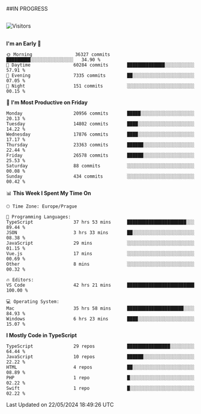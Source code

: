 ##IN PROGRESS
##
![Visitors](https://komarev.com/ghpvc/?username=petrbui&style=for-the-badge&label=Visitors+👀)



##
<!--
[![My GitHub stats](https://github-readme-stats.vercel.app/api?username=petrbui&theme=github_dark)](https://github.com/anuraghazra/github-readme-stats)

[![My wakatime stats](https://github-readme-stats.vercel.app/api/wakatime?username=petrbui&theme=github_dark)](https://github.com/anuraghazra/github-readme-stats)
-->
<!--START_SECTION:waka-->
**I'm an Early 🐤** 

```text
🌞 Morning                36327 commits       █████████░░░░░░░░░░░░░░░░   34.90 % 
🌆 Daytime                60284 commits       ██████████████░░░░░░░░░░░   57.91 % 
🌃 Evening                7335 commits        ██░░░░░░░░░░░░░░░░░░░░░░░   07.05 % 
🌙 Night                  151 commits         ░░░░░░░░░░░░░░░░░░░░░░░░░   00.15 % 
```
📅 **I'm Most Productive on Friday** 

```text
Monday                   20956 commits       █████░░░░░░░░░░░░░░░░░░░░   20.13 % 
Tuesday                  14802 commits       ████░░░░░░░░░░░░░░░░░░░░░   14.22 % 
Wednesday                17876 commits       ████░░░░░░░░░░░░░░░░░░░░░   17.17 % 
Thursday                 23363 commits       ██████░░░░░░░░░░░░░░░░░░░   22.44 % 
Friday                   26578 commits       ██████░░░░░░░░░░░░░░░░░░░   25.53 % 
Saturday                 88 commits          ░░░░░░░░░░░░░░░░░░░░░░░░░   00.08 % 
Sunday                   434 commits         ░░░░░░░░░░░░░░░░░░░░░░░░░   00.42 % 
```


📊 **This Week I Spent My Time On** 

```text
🕑︎ Time Zone: Europe/Prague

💬 Programming Languages: 
TypeScript               37 hrs 53 mins      ██████████████████████░░░   89.44 % 
JSON                     3 hrs 33 mins       ██░░░░░░░░░░░░░░░░░░░░░░░   08.38 % 
JavaScript               29 mins             ░░░░░░░░░░░░░░░░░░░░░░░░░   01.15 % 
Vue.js                   17 mins             ░░░░░░░░░░░░░░░░░░░░░░░░░   00.69 % 
Other                    8 mins              ░░░░░░░░░░░░░░░░░░░░░░░░░   00.32 % 

🔥 Editors: 
VS Code                  42 hrs 21 mins      █████████████████████████   100.00 % 

💻 Operating System: 
Mac                      35 hrs 58 mins      █████████████████████░░░░   84.93 % 
Windows                  6 hrs 23 mins       ████░░░░░░░░░░░░░░░░░░░░░   15.07 % 
```

**I Mostly Code in TypeScript** 

```text
TypeScript               29 repos            ████████████████░░░░░░░░░   64.44 % 
JavaScript               10 repos            ██████░░░░░░░░░░░░░░░░░░░   22.22 % 
HTML                     4 repos             ██░░░░░░░░░░░░░░░░░░░░░░░   08.89 % 
PHP                      1 repo              █░░░░░░░░░░░░░░░░░░░░░░░░   02.22 % 
Swift                    1 repo              █░░░░░░░░░░░░░░░░░░░░░░░░   02.22 % 
```




 Last Updated on 22/05/2024 18:49:26 UTC
<!--END_SECTION:waka-->
